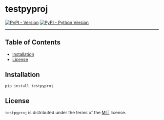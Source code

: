 # testpyproj

[![PyPI - Version](https://img.shields.io/pypi/v/testpyproj.svg)](https://pypi.org/project/testpyproj)
[![PyPI - Python Version](https://img.shields.io/pypi/pyversions/testpyproj.svg)](https://pypi.org/project/testpyproj)

-----

## Table of Contents

- [Installation](#installation)
- [License](#license)

## Installation

```console
pip install testpyproj
```

## License

`testpyproj` is distributed under the terms of the [MIT](https://spdx.org/licenses/MIT.html) license.
